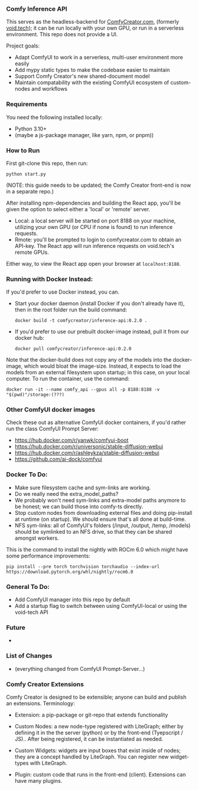 ### Comfy Inference API

This serves as the headless-backend for [ComfyCreator.com](https://comfycreator.com), (formerly [void.tech](https://void.tech)); it can be run locally with your own GPU, or run in a serverless environment. This repo does not provide a UI.

Project goals:

- Adapt ComfyUI to work in a serverless, multi-user environment more easily
- Add mypy static types to make the codebase easier to maintain
- Support Comfy Creator's new shared-document model
- Maintain compatability with the existing ComfyUI ecosystem of custom-nodes and workflows

### Requirements

You need the following installed locally: 

- Python 3.10+
- (maybe a js-package manager, like yarn, npm, or pnpm))

### How to Run

First git-clone this repo, then run:

`python start.py`

(NOTE: this guide needs to be updated; the Comfy Creator front-end is now in a separate repo.)

After installing npm-dependencies and building the React app, you'll be given the option to select either a 'local' or 'remote' server.

- Local: a local server will be started on port 8188 on your machine, utilizing your own GPU (or CPU if none is found) to run inference requests.
- Rmote: you'll be prompted to login to comfycreator.com to obtain an API-key. The React app will run inference requests on void.tech's remote GPUs.

Either way, to view the React app open your browser at `localhost:8188`.

### Running with Docker Instead:

If you'd prefer to use Docker instead, you can.

- Start your docker daemon (install Docker if you don't already have it), then in the root folder run the build command:

  `docker build -t comfycreator/inference-api:0.2.0 .`

- If you'd prefer to use our prebuilt docker-image instead, pull it from our docker hub:

  `docker pull comfycreator/inference-api:0.2.0`

Note that the docker-build does not copy any of the models into the docker-image, which would bloat the image-size. Instead, it expects to load the models from an external filesystem upon startup; in this case, on your local computer. To run the container, use the command:

  `docker run -it --name comfy_api --gpus all -p 8188:8188 -v "$(pwd)"/storage:(???)`

### Other ComfyUI docker images

Check these out as alternative ComfyUI docker containers, if you'd rather run the class ComfyUI Prompt Server:

- https://hub.docker.com/r/yanwk/comfyui-boot
- https://hub.docker.com/r/universonic/stable-diffusion-webui
- https://hub.docker.com/r/ashleykza/stable-diffusion-webui
- https://github.com/ai-dock/comfyui

### Docker To Do:

- Make sure filesystem cache and sym-links are working.
- Do we really need the extra_model_paths?
- We probably won't need sym-links and extra-model paths anymore to be honest; we can build those into comfy-ts directly.
- Stop custom nodes from downloading external files and doing pip-install at runtime (on startup). We should ensure that's all done at build-time.
- NFS sym-links: all of ComfyUI's folders (/input, /output, /temp, /models) should be symlinked to an NFS drive, so that they can be shared amongst workers.

This is the command to install the nightly with ROCm 6.0 which might have some performance improvements:

```pip install --pre torch torchvision torchaudio --index-url https://download.pytorch.org/whl/nightly/rocm6.0```


### General To Do:

- Add ComfyUI manager into this repo by default
- Add a startup flag to switch between using ComfyUI-local or using the void-tech API

### Future

- 

### List of Changes

- (everything changed from ComfyUI Prompt-Server...)

### Comfy Creator Extensions

Comfy Creator is designed to be extensible; anyone can build and publish an extensions. Terminology:

- Extension: a pip-package or git-repo that extends functionality

- Custom Nodes: a new node-type registered with LiteGraph; either by defining it in the the server (python) or by the front-end (Tyepscript / JS).. After being registered, it can be instantiated as needed.

- Custom Widgets: widgets are input boxes that exist inside of nodes; they are a concept handled by LiteGraph. You can register new widget-types with LiteGraph.

- Plugin: custom code that runs in the front-end (client). Extensions can have many plugins.


